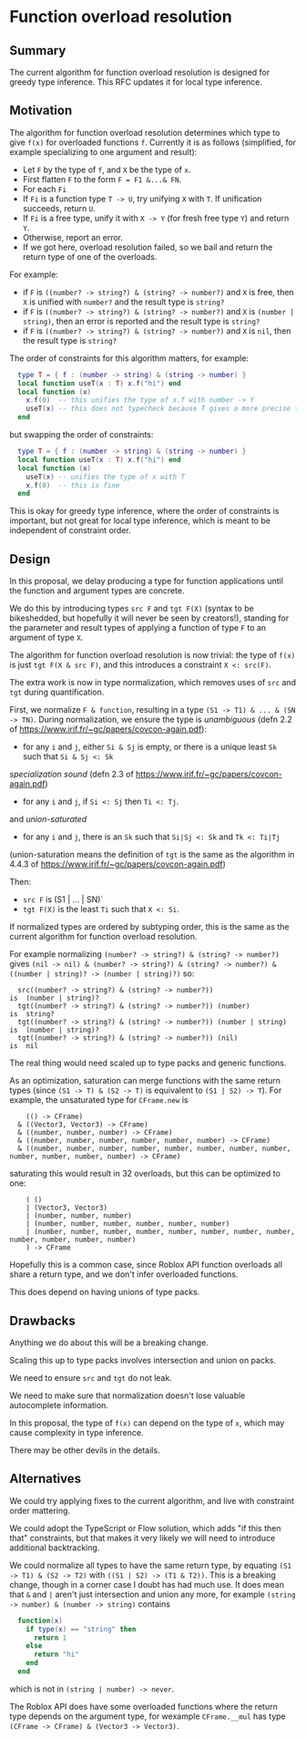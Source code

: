 # Function overload resolution

## Summary

The current algorithm for function overload resolution is designed for
greedy type inference. This RFC updates it for local type inference.

## Motivation

The algorithm for function overload resolution determines which type
to give `f(x)` for overloaded functions `f`. Currently it is as
follows (simplified, for example specializing to one argument and
result):

* Let `F` by the type of `f`, and `X` be the type of `x`.
* First flatten `F` to the form `F = F1 &...& FN`.
* For each `Fi`
 * If `Fi` is a function type `T -> U`, try unifying `X` with `T`. If unification succeeds, return `U`.
 * If `Fi` is a free type, unify it with `X -> Y` (for fresh free type `Y`) and return `Y`.
 * Otherwise, report an error.
* If we got here, overload resolution failed, so we bail and return the return type of one of the overloads.

For example:

* if `F` is `((number? -> string?) & (string? -> number?)` and `X` is free, then `X` is unified with `number?` and the result type is `string?`
* if `F` is `((number? -> string?) & (string? -> number?)` and `X` is `(number | string)`, then an error is reported and the result type is `string?`
* if `F` is `((number? -> string?) & (string? -> number?)` and `X` is `nil`, then the result type is `string?`

The order of constraints for this algorithm matters, for example:

```lua
  type T = { f : (number -> string) & (string -> number) }
  local function useT(x : T) x.f("hi") end
  local function (x)
    x.f(0)  -- this unifies the type of x.f with number -> Y
    useT(x) -- this does not typecheck because T gives a more precise type for f
  end
```

but swapping the order of constraints:
```lua
  type T = { f : (number -> string) & (string -> number) }
  local function useT(x : T) x.f("hi") end
  local function (x)
    useT(x) -- unifies the type of x with T
    x.f(0)  -- this is fine
  end
```

This is okay for greedy type inference, where the order of constraints
is important, but not great for local type inference, which is meant
to be independent of constraint order.

## Design

In this proposal, we delay producing a type for function applications until the function and argument types are concrete.

We do this by introducing types `src F` and `tgt F(X)` (syntax to be bikeshedded, but
hopefully it will never be seen by creators!), standing for the parameter and
result types of applying a function of type `F` to an argument of type `X`.

The algorithm for function overload resolution is now trivial: the type of `f(x)` is just `tgt F(X & src F)`, and this introduces a constraint `X <: src(F)`.

The extra work is now in type normalization, which removes uses of `src` and `tgt` during quantification.

First, we normalize `F & function`, resulting in a type `(S1 -> T1) & ... & (SN -> TN)`. During normalization, we ensure the type is *unambiguous* (defn 2.2 of https://www.irif.fr/~gc/papers/covcon-again.pdf):

 * for any `i` and `j`, either `Si & Sj` is empty, or there is a unique least `Sk` such that `Si & Sj <: Sk`

*specialization sound* (defn 2.3 of https://www.irif.fr/~gc/papers/covcon-again.pdf)

 * for any `i` and `j`, if `Si <: Sj` then `Ti <: Tj`.

and *union-saturated*

 * for any `i` and `j`, there is an `Sk` such that `Si|Sj <: Sk` and `Tk <: Ti|Tj`

(union-saturation means the definition of `tgt` is the same as the algorithm in 4.4.3 of https://www.irif.fr/~gc/papers/covcon-again.pdf)

Then:

* `src F` is (S1 | ... | SN)`
* `tgt F(X)` is the least `Ti` such that `X <: Si`.

If normalized types are ordered by subtyping order, this is the same as the current algorithm for function overload resolution.

For example normalizing `(number? -> string?) & (string? -> number?)` gives `(nil -> nil) & (number? -> string?) & (string? -> number?) & ((number | string)? -> (number | string)?)` so:

```
  src((number? -> string?) & (string? -> number?))                    is  (number | string)?
  tgt((number? -> string?) & (string? -> number?)) (number)           is  string?
  tgt((number? -> string?) & (string? -> number?)) (number | string)  is  (number | string)?
  tgt((number? -> string?) & (string? -> number?)) (nil)              is  nil
```

The real thing would need scaled up to type packs and generic functions.

As an optimization, saturation can merge functions with the same
return types (since `(S1 -> T) & (S2 -> T)` is equivalent to `(S1 |
S2) -> T`). For example, the
unsaturated type for `CFrame.new` is

```
    (() -> CFrame)
  & ((Vector3, Vector3) -> CFrame)
  & ((number, number, number) -> CFrame)
  & ((number, number, number, number, number, number) -> CFrame)
  & ((number, number, number, number, number, number, number, number, number, number, number, number) -> CFrame)
```

saturating this would result in 32 overloads, but this can be optimized to one:

```
    ( ()
    | (Vector3, Vector3)
    | (number, number, number)
    | (number, number, number, number, number, number)
    | (number, number, number, number, number, number, number, number, number, number, number, number)
    ) -> CFrame
```

Hopefully this is a common case, since Roblox API function overloads all share a return type,
and we don't infer overloaded functions.

This does depend on having unions of type packs.

## Drawbacks

Anything we do about this will be a breaking change.

Scaling this up to type packs involves intersection and union on packs.

We need to ensure `src` and `tgt` do not leak.

We need to make sure that normalization doesn't lose valuable autocomplete information.

In this proposal, the type of `f(x)` can depend on the type of `x`, which may cause complexity in type inference.

There may be other devils in the details.

## Alternatives

We could try applying fixes to the current algorithm, and live with constraint order mattering.

We could adopt the TypeScript or Flow solution, which adds "if this then that" constraints, but that makes it very likely we will need to introduce additional backtracking.

We could normalize all types to have the same return type, by equating `(S1 -> T1) & (S2 -> T2)` with `((S1 | S2) -> (T1 & T2))`. This is a breaking change, though in a corner case I doubt has had much use. It does mean that `&` and `|` aren't just intersection and union any more, for example `(string -> number) & (number -> string)` contains

```lua
  function(x)
    if type(x) == "string" then
      return 1
    else
      return "hi"
    end
  end
```

which is not in `(string | number) -> never`.

The Roblox API does have some overloaded functions where the return
type depends on the argument type, for wexample `CFrame.__mul` has
type `(CFrame -> CFrame) & (Vector3 -> Vector3)`.
